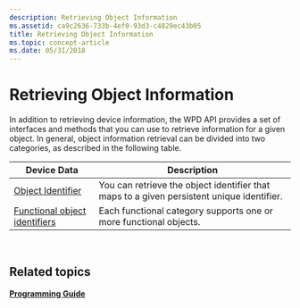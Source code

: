 ```yaml
---
description: Retrieving Object Information
ms.assetid: ca9c2636-733b-4ef0-93d3-c4829ec43b05
title: Retrieving Object Information
ms.topic: concept-article
ms.date: 05/31/2018
---
```


# Retrieving Object Information

In addition to retrieving device information, the WPD API provides a set of interfaces and methods that you can use to retrieve information for a given object. In general, object information retrieval can be divided into two categories, as described in the following table.



| Device Data                                                                                    | Description                                                                               |
|------------------------------------------------------------------------------------------------|-------------------------------------------------------------------------------------------|
| [Object Identifier](retrieving-an-object-identifier-from-a-persistent-unique-identifier.md)   | You can retrieve the object identifier that maps to a given persistent unique identifier. |
| [Functional object identifiers](retrieving-the-functional-object-identifiers-for-a-device.md) | Each functional category supports one or more functional objects.                         |



 

## Related topics

<dl> <dt>

[**Programming Guide**](programming-guide.md)
</dt> </dl>

 

 



